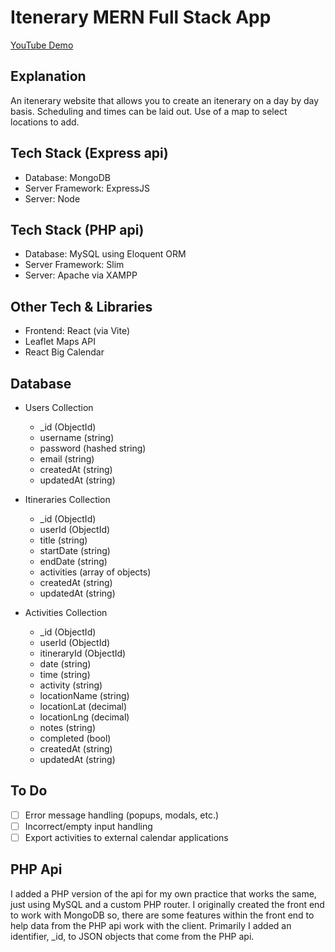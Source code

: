# Itenerary MERN Full Stack App

[YouTube Demo](https://youtu.be/JyVY2dhHVTQ)

## Explanation

An itenerary website that allows you to create an itenerary on a day by day basis. Scheduling and times can be laid out. Use of a map to select locations to add.

## Tech Stack (Express api)

- Database: MongoDB
- Server Framework: ExpressJS
- Server: Node

## Tech Stack (PHP api)

- Database: MySQL using Eloquent ORM
- Server Framework: Slim
- Server: Apache via XAMPP

## Other Tech & Libraries

- Frontend: React (via Vite)
- Leaflet Maps API
- React Big Calendar

## Database

- Users Collection

  - \_id (ObjectId)
  - username (string)
  - password (hashed string)
  - email (string)
  - createdAt (string)
  - updatedAt (string)

- Itineraries Collection

  - \_id (ObjectId)
  - userId (ObjectId)
  - title (string)
  - startDate (string)
  - endDate (string)
  - activities (array of objects)
  - createdAt (string)
  - updatedAt (string)

- Activities Collection

  - \_id (ObjectId)
  - userId (ObjectId)
  - itineraryId (ObjectId)
  - date (string)
  - time (string)
  - activity (string)
  - locationName (string)
  - locationLat (decimal)
  - locationLng (decimal)
  - notes (string)
  - completed (bool)
  - createdAt (string)
  - updatedAt (string)

## To Do

- [ ] Error message handling (popups, modals, etc.)
- [ ] Incorrect/empty input handling
- [ ] Export activities to external calendar applications

## PHP Api

I added a PHP version of the api for my own practice that works the same, just using MySQL and a custom PHP router. I originally created the front end to work with MongoDB so, there are some features within the front end to help data from the PHP api work with the client. Primarily I added an identifier, \_id, to JSON objects that come from the PHP api.
